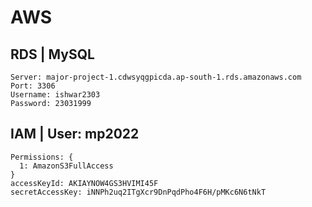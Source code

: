 # AWS

## RDS | MySQL 
```
Server: major-project-1.cdwsyqgpicda.ap-south-1.rds.amazonaws.com
Port: 3306
Username: ishwar2303
Password: 23031999
```

## IAM | User: mp2022
```
Permissions: {
  1: AmazonS3FullAccess
}
accessKeyId: AKIAYNOW4GS3HVIMI45F
secretAccessKey: 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
```

